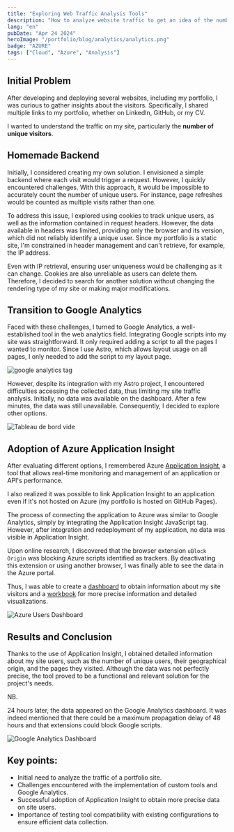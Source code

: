 ```yaml
---
title: "Exploring Web Traffic Analysis Tools"
description: "How to analyze website traffic to get an idea of the number of users?"
lang: "en"
pubDate: "Apr 24 2024"
heroImage: "/portfolio/blog/analytics/analytics.png"
badge: "AZURE"
tags: ["Cloud", "Azure", "Analysis"]
---
```


## Initial Problem

After developing and deploying several websites, including my portfolio, I was curious to gather insights about the visitors. Specifically, I shared multiple links to my portfolio, whether on LinkedIn, GitHub, or my CV.

I wanted to understand the traffic on my site, particularly the **number of unique visitors**.

## Homemade Backend

Initially, I considered creating my own solution. I envisioned a simple backend where each visit would trigger a request. However, I quickly encountered challenges. With this approach, it would be impossible to accurately count the number of unique users. For instance, page refreshes would be counted as multiple visits rather than one.

To address this issue, I explored using cookies to track unique users, as well as the information contained in request headers. However, the data available in headers was limited, providing only the browser and its version, which did not reliably identify a unique user. Since my portfolio is a static site, I'm constrained in header management and can't retrieve, for example, the IP address.

Even with IP retrieval, ensuring user uniqueness would be challenging as it can change. Cookies are also unreliable as users can delete them. Therefore, I decided to search for another solution without changing the rendering type of my site or making major modifications.

## Transition to Google Analytics

Faced with these challenges, I turned to Google Analytics, a well-established tool in the web analytics field. Integrating Google scripts into my site was straightforward. It only required adding a script to all the pages I wanted to monitor. Since I use Astro, which allows layout usage on all pages, I only needed to add the script to my layout page.

![google analytics tag](/portfolio/blog/analytics/analytics_0.png)

However, despite its integration with my Astro project, I encountered difficulties accessing the collected data, thus limiting my site traffic analysis. Initially, no data was available on the dashboard. After a few minutes, the data was still unavailable. Consequently, I decided to explore other options.

![Tableau de bord vide](/portfolio/blog/analytics/analytics_1.png)

## Adoption of Azure Application Insight

After evaluating different options, I remembered Azure [Application Insight](https://learn.microsoft.com/fr-fr/azure/azure-monitor/app/app-insights-overview), a tool that allows real-time monitoring and management of an application or API's performance.

I also realized it was possible to link Application Insight to an application even if it's not hosted on Azure (my portfolio is hosted on GitHub Pages).

The process of connecting the application to Azure was similar to Google Analytics, simply by integrating the Application Insight JavaScript tag. However, after integration and redeployment of my application, no data was visible in Application Insight.

Upon online research, I discovered that the browser extension `uBlock Origin` was blocking Azure scripts identified as trackers. By deactivating this extension or using another browser, I was finally able to see the data in the Azure portal.

Thus, I was able to create a [dashboard](https://learn.microsoft.com/en-us/azure/azure-portal/azure-portal-dashboards) to obtain information about my site visitors and a [workbook](https://learn.microsoft.com/en-us/azure/azure-monitor/visualize/workbooks-overview) for more precise information and detailed visualizations.

![Azure Users Dashboard](/portfolio/blog/analytics/analytics_2.png)

## Results and Conclusion

Thanks to the use of Application Insight, I obtained detailed information about my site users, such as the number of unique users, their geographical origin, and the pages they visited. Although the data was not perfectly precise, the tool proved to be a functional and relevant solution for the project's needs.

NB.

24 hours later, the data appeared on the Google Analytics dashboard. It was indeed mentioned that there could be a maximum propagation delay of 48 hours and that extensions could block Google scripts.

![Google Analytics Dashboard](/portfolio/blog/analytics/analytics_3.png)

## Key points:

- Initial need to analyze the traffic of a portfolio site.
- Challenges encountered with the implementation of custom tools and Google Analytics.
- Successful adoption of Application Insight to obtain more precise data on site users.
- Importance of testing tool compatibility with existing configurations to ensure efficient data collection.
